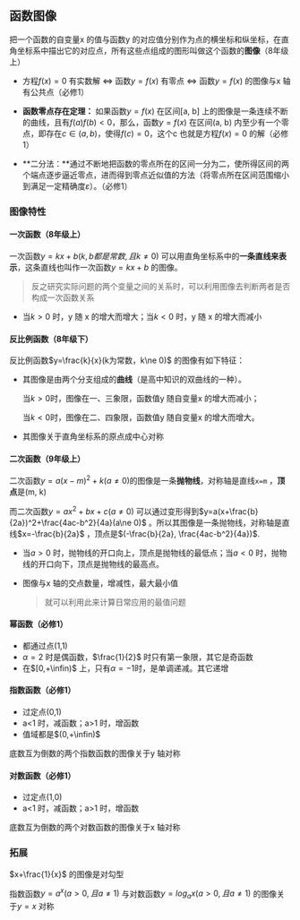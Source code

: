 ## 函数图像

把一个函数的自变量x 的值与函数y 的对应值分别作为点的横坐标和纵坐标，在直角坐标系中描出它的对应点，所有这些点组成的图形叫做这个函数的**图像**（8年级上）



- 方程$f(x)=0$ 有实数解 $\Leftrightarrow$ 函数$y=f(x)$ 有零点 $\Leftrightarrow$ 函数$y=f(x)$ 的图像与x 轴有公共点（必修1）

- **函数零点存在定理：** 如果函数$y=f(x)$ 在区间[a, b] 上的图像是一条连续不断的曲线，且有$f(a)f(b)<0$，那么，函数$y=f(x)$ 在区间(a, b) 内至少有一个零点，即存在$c\in(a,b)$，使得$f(c)=0$，这个c 也就是方程$f(x)=0$ 的解（必修1）

- **二分法：**通过不断地把函数的零点所在的区间一分为二，使所得区间的两个端点逐步逼近零点，进而得到零点近似值的方法（将零点所在区间范围缩小到满足一定精确度$\varepsilon$）。（必修1）

### 图像特性

#### 一次函数（8年级上）

一次函数$y=kx+b(k,b都是常数,且k\ne 0)$ 可以用直角坐标系中的**一条直线来表示**，这条直线也叫作一次函数$y=kx+b$ 的图像。

> 反之研究实际问题的两个变量之间的关系时，可以利用图像去判断两者是否构成一次函数关系

- 当$k>0$ 时，y 随 x 的增大而增大；当$k<0$ 时，y 随 x 的增大而减小 

#### 反比例函数（8年级下）

反比例函数$y=\frac{k}{x}(k为常数，k\ne 0)$ 的图像有如下特征：

- 其图像是由两个分支组成的**曲线**（是高中知识的双曲线的一种）。

  当$k>0$时，图像在一、三象限，函数值y 随自变量x 的增大而减小；

  当$k<0$时，图像在二、四象限，函数值y 随自变量x 的增大而增大。

- 其图像关于直角坐标系的原点成中心对称

#### 二次函数（9年级上）

二次函数$y=a(x-m)^2+k(a\ne 0)$的图像是一条**抛物线**，对称轴是直线`x=m` ，**顶点**是(m, k)

而二次函数$y=ax^2+bx+c(a\ne 0)$ 可以通过变形得到$y=a(x+\frac{b}{2a})^2+\frac{4ac-b^2}{4a}(a\ne 0)$ 。所以其图像是一条抛物线，对称轴是直线$x=-\frac{b}{2a}$ ，顶点是$(-\frac{b}{2a}, \frac{4ac-b^2}{4a})$. 

- 当$a>0$ 时，抛物线的开口向上，顶点是抛物线的最低点；当$a<0$ 时，抛物线的开口向下，顶点是抛物线的最高点。

- 图像与x 轴的交点数量，增减性，最大最小值

  >  就可以利用此来计算日常应用的最值问题 

#### 幂函数（必修1）

- 都通过点(1,1)
- $\alpha=2$ 时是偶函数，$\frac{1}{2}$ 时只有第一象限，其它是奇函数
- 在$[0,+\infin)$ 上，只有$\alpha=-1$时，是单调递减。其它递增

#### 指数函数（必修1）

- 过定点(0,1)
- a<1 时，减函数；a>1 时，增函数
- 值域都是$(0,+\infin)$



底数互为倒数的两个指数函数的图像关于y 轴对称

#### 对数函数（必修1）

- 过定点(1,0)
- a<1 时，减函数；a>1 时，增函数



底数互为倒数的两个对数函数的图像关于x 轴对称

### 拓展

$x+\frac{1}{x}$ 的图像是对勾型

指数函数$y=a^x(a>0,且a\ne1)$ 与对数函数$y=log_ax(a>0,且a\ne1)$ 的图像关于$y=x$ 对称 